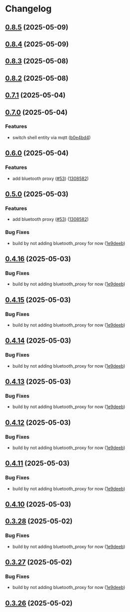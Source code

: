 # Changelog

## [0.8.5](https://github.com/UbiHome/UbiHome/compare/v0.8.4...ubihome-bluetooth_proxy-v0.8.5) (2025-05-09)

## [0.8.4](https://github.com/UbiHome/UbiHome/compare/v0.8.3...ubihome-bluetooth_proxy-v0.8.4) (2025-05-09)

## [0.8.3](https://github.com/UbiHome/UbiHome/compare/v0.8.2...ubihome-bluetooth_proxy-v0.8.3) (2025-05-08)

## [0.8.2](https://github.com/UbiHome/UbiHome/compare/v0.7.1...ubihome-bluetooth_proxy-v0.8.2) (2025-05-08)

## [0.7.1](https://github.com/UbiHome/UbiHome/compare/v0.7.0...ubihome-bluetooth_proxy-v0.7.1) (2025-05-04)

## [0.7.0](https://github.com/UbiHome/UbiHome/compare/v0.6.0...ubihome-bluetooth_proxy-v0.7.0) (2025-05-04)


### Features

* switch shell entity via mqtt ([b0e4bd4](https://github.com/UbiHome/UbiHome/commit/b0e4bd45affcb8494ddc53903a132d9edb871509))

## [0.6.0](https://github.com/UbiHome/UbiHome/compare/v0.5.0...ubihome-bluetooth_proxy-v0.6.0) (2025-05-04)


### Features

* add bluetooth proxy ([#53](https://github.com/UbiHome/UbiHome/issues/53)) ([1308582](https://github.com/UbiHome/UbiHome/commit/1308582057511d01e8a99cf93bf3f71d83df22e0))

## [0.5.0](https://github.com/UbiHome/UbiHome/compare/ubihome-bluetooth_proxy-v0.4.16...ubihome-bluetooth_proxy-v0.5.0) (2025-05-03)


### Features

* add bluetooth proxy ([#53](https://github.com/UbiHome/UbiHome/issues/53)) ([1308582](https://github.com/UbiHome/UbiHome/commit/1308582057511d01e8a99cf93bf3f71d83df22e0))


### Bug Fixes

* build by not adding bluetooth_proxy for now ([1e9deeb](https://github.com/UbiHome/UbiHome/commit/1e9deeb3cf267044f4082338ca447b5ace39eede))

## [0.4.16](https://github.com/UbiHome/UbiHome/compare/ubihome-bluetooth_proxy-v0.4.15...ubihome-bluetooth_proxy-v0.4.16) (2025-05-03)


### Bug Fixes

* build by not adding bluetooth_proxy for now ([1e9deeb](https://github.com/UbiHome/UbiHome/commit/1e9deeb3cf267044f4082338ca447b5ace39eede))

## [0.4.15](https://github.com/UbiHome/UbiHome/compare/ubihome-bluetooth_proxy-v0.4.14...ubihome-bluetooth_proxy-v0.4.15) (2025-05-03)


### Bug Fixes

* build by not adding bluetooth_proxy for now ([1e9deeb](https://github.com/UbiHome/UbiHome/commit/1e9deeb3cf267044f4082338ca447b5ace39eede))

## [0.4.14](https://github.com/UbiHome/UbiHome/compare/ubihome-bluetooth_proxy-v0.4.13...ubihome-bluetooth_proxy-v0.4.14) (2025-05-03)


### Bug Fixes

* build by not adding bluetooth_proxy for now ([1e9deeb](https://github.com/UbiHome/UbiHome/commit/1e9deeb3cf267044f4082338ca447b5ace39eede))

## [0.4.13](https://github.com/UbiHome/UbiHome/compare/ubihome-bluetooth_proxy-v0.4.12...ubihome-bluetooth_proxy-v0.4.13) (2025-05-03)


### Bug Fixes

* build by not adding bluetooth_proxy for now ([1e9deeb](https://github.com/UbiHome/UbiHome/commit/1e9deeb3cf267044f4082338ca447b5ace39eede))

## [0.4.12](https://github.com/UbiHome/UbiHome/compare/ubihome-bluetooth_proxy-v0.4.11...ubihome-bluetooth_proxy-v0.4.12) (2025-05-03)


### Bug Fixes

* build by not adding bluetooth_proxy for now ([1e9deeb](https://github.com/UbiHome/UbiHome/commit/1e9deeb3cf267044f4082338ca447b5ace39eede))

## [0.4.11](https://github.com/UbiHome/UbiHome/compare/ubihome-bluetooth_proxy-v0.4.10...ubihome-bluetooth_proxy-v0.4.11) (2025-05-03)


### Bug Fixes

* build by not adding bluetooth_proxy for now ([1e9deeb](https://github.com/UbiHome/UbiHome/commit/1e9deeb3cf267044f4082338ca447b5ace39eede))

## [0.4.10](https://github.com/UbiHome/UbiHome/compare/v0.4.9...ubihome-bluetooth_proxy-v0.4.10) (2025-05-03)

## [0.3.28](https://github.com/UbiHome/UbiHome/compare/ubihome-bluetooth_proxy-v0.3.27...ubihome-bluetooth_proxy-v0.3.28) (2025-05-02)


### Bug Fixes

* build by not adding bluetooth_proxy for now ([1e9deeb](https://github.com/UbiHome/UbiHome/commit/1e9deeb3cf267044f4082338ca447b5ace39eede))

## [0.3.27](https://github.com/UbiHome/UbiHome/compare/ubihome-bluetooth_proxy-v0.3.26...ubihome-bluetooth_proxy-v0.3.27) (2025-05-02)


### Bug Fixes

* build by not adding bluetooth_proxy for now ([1e9deeb](https://github.com/UbiHome/UbiHome/commit/1e9deeb3cf267044f4082338ca447b5ace39eede))

## [0.3.26](https://github.com/DanielHabenicht/UbiHome/compare/ubihome-bluetooth_proxy-v0.3.26...ubihome-bluetooth_proxy-v0.3.26) (2025-05-02)
